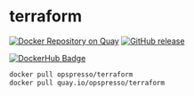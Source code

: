 # terraform

[![Docker Repository on Quay](https://quay.io/repository/opspresso/terraform/status "Docker Repository on Quay")](https://quay.io/repository/opspresso/terraform)
[![GitHub release](https://img.shields.io/github/release/opspresso/terraform.svg)](https://github.com/opspresso/terraform/releases)

[![DockerHub Badge](http://dockeri.co/image/opspresso/terraform)](https://hub.docker.com/r/opspresso/terraform/)

```bash
docker pull opspresso/terraform
docker pull quay.io/opspresso/terraform
```
